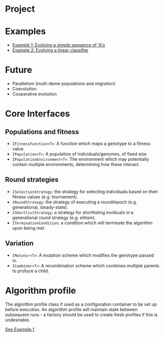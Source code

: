 # Project

# Examples

 - [Example 1: Evolving a simple sequence of 'A's](https://github.com/sami016/Genetiq.NET/tree/master/Genetiq.Examples/1_simple_sequence_string_a_count)
 - [Example 2: Evolving a linear classifier](https://github.com/sami016/Genetiq.NET/tree/master/Genetiq.Examples/2_linear_classification_task)


# Future

 - Parallelism (multi-deme populations and migration)
 - Coevolution
 - Cooperative evolution

# Core Interfaces

## Populations and fitness
 - `IFitnessFunction<T>`: A function which maps a genotype to a fitness value.
 - `IPopulation<T>`: A population of individuals/genomes, of fixed size. 
 - `IPopulationEnvironment<T>`: The environment which may potentially contain multiple environments, determining how these interact.

## Round strategies
 - `ISelectionStrategy`: the strategy for selecting individuals based on their fitness values (e.g. tournament).
 - `IRoundStrategy`: the strategy of executing a round/epoch (e.g. generational, steady-state).
 - `IShortlistStrategy`: a strategy for shortlisting invidiuals in a generational round strategy (e.g. elitism).
 - `ITerminationCondition`: a condition which will terminate the algorithm upon being met.

## Variation
 - `IMutator<T>`: A mutation scheme which modifies the genotype passed in.
 - `ICombiner<T>`: A recombination scheme which combines multiple parents to profuce a child.

# Algorithm profile

 The algorithm profile class if used as a configuration container to be set up before execution.
 An algorithm profile will maintain state between subsequent runs - a factory should be used to create fresh profiles if this is undesirable.

[See Example 1](https://github.com/sami016/Genetiq.NET/tree/master/Genetiq.Examples/1_simple_sequence_string_a_count)
